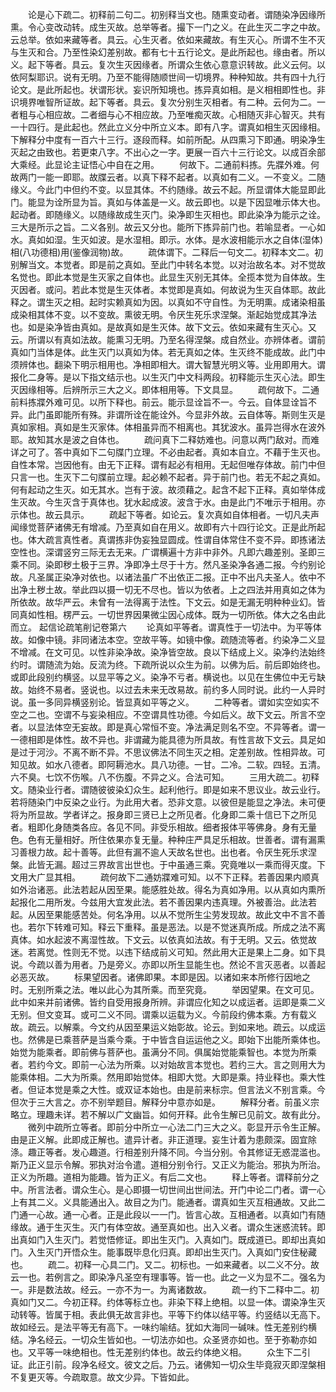 <!-- { "loadSidebar": true } -->
　　论是心下疏二。初释前二句二。初别释当文也。随熏变动者。谓随染净因缘所熏。令心变改动转。成生灭故。总举等者。撮下一门之义。在此生灭二字之中故。云总举。依如来藏等者。具云。心生灭者。依如来藏故。有生灭心。所谓不生不灭与生灭和合。乃至性染幻差别故。都有七十五行论文。是此所起也。缘由者。所以义。起下等者。具云。复次生灭因缘者。所谓众生依心意意识转故。此义云何。以依阿梨耶识。说有无明。乃至不能得随顺世间一切境界。种种知故。共有四十九行论文。是此所起也。状谓形状。妄识所知境也。拣异真如相。是义相相即性也。非识境界唯智所证故。起下等者。具云。复次分别生灭相者。有二种。云何为二。一者粗与心相应故。二者细与心不相应故。乃至唯痴灭故。心相随灭非心智灭。共有一十四行。是此起也。然此立义分中所立义本。即有八字。谓真如相生灭因缘相。下解释分中度有一百六十三行。逐段而释。如前所配。从四熏习下即通。明染净生灭起之由致也。若更束八字。不出心之一字。更展一百六十三行论文。以成百余部大乘经。此显论主证悟心中自在之用。
　　何故下。二通前料拣。先牃外难。何故两门一能一即耶。故牒云者。以真下释不起者。以真如有二义。一不变义。二随缘义。今此门中但约不变。以显其体。不约随缘。故云不起。所显谓体大能显即此门。能显为诠所显为旨。真如与体盖是一义。故云即也。以是下因显唯示体大也。起动者。即随缘义。以随缘故成生灭门。染净即生灭相也。即此染净为能示之诠。三大是所示之旨。二义各别。故云又分也。能所下拣异前门也。若喻显者。一心如水。真如如湿。生灭如波。是水湿相。即示。水体。是水波相能示水之自体(湿体)相(八功德相)用(鉴像润物)故。
　　疏体谓下。二释后一句文二。初释本文二。初别解当文。本觉者。即是前之真如。至此门中转名本觉。以对治故名本。对不觉故名觉也。即此本觉是生灭家之自体也。此显生灭别无其体。全揽本觉为自体故。生灭因者。或问。若此本觉是生灭体者。本觉即是真如。何故说为生灭自体耶。故此释之。谓生灭之相。起时实赖真如为因。以真如不守自性。为无明熏。成诸染相虽成染相其体不变。以不变故。熏彼无明。令厌生死乐求涅槃。渐起始觉成其净法也。如是染净皆由真如。是故真如是生灭体。故下文云。依如来藏有生灭心。又云。所谓以有真如法故。能熏习无明。乃至名得涅槃。成自然业。亦辨体者。谓前真如门当体是体。此生灭门以真如为体。若无真如之体。生灭终不能成故。此门中须辨体也。翻染下明示相用也。净相即相大。谓大智慧光明义等。业用即用大。谓报化二身等。是以下指文结示也。以生灭门中文科两段。初释能示生灭心法。即生灭因缘相等。后辨所示三大之义。即体相用等。下文具显。
　　疏何故下。二通前料拣牃外难可见。以所下释也。前云。能示显诠旨不一。今云。自体显诠旨不异。此门虽即能所有殊。非谓所诠在能诠外。今显非外故。云自体等。斯则生灭是真如家相。真如是生灭家体。体相虽异而不相离也。其犹波水。虽异岂得水在波外耶。故知其水是波之自体也。
　　疏问真下二释妨难也。问意以两门敌对。而难详之可了。答中真如下二句牒门立理。不必由起者。真如本自立。不藉于生灭也。自性本常。岂因他有。由无下正释。谓有起必有相用。无起但唯存体故。前门中但只言一也。生灭下二句牒前立理。起必赖不起者。异于前门也。若无不起之真如。何有起动之生灭。如无其水。岂有于波。故须藉之。起含不起下正释。真如举体成生灭故。今生灭含于真体也。犹水起成波。波含于水。由是此门不唯示于相用。亦示体也。故云具示。
　　疏起下等者。如论云。复次真如自体相者。一切凡夫声闻缘觉菩萨诸佛无有增减。乃至真如自在用义。故即有六十四行论文。正是此所起也。体大疏言真性者。真谓拣非伪妄独显圆成。性谓自体常住不变不异。即拣诸法空性也。深谓竖穷三际无去无来。广谓横遍十方非中非外。凡即六趣差别。圣即三乘不同。染即秽土极于三界。净即净土尽于十方。然凡圣染净各通二报。今约别论故。凡圣属正染净对依也。以诸法虽广不出依正二报。正中不出凡夫圣人。依中不出净土秽土故。举此四以摄一切无不尽也。皆以为依者。上之四法并用真如之体为所依故。故华严云。未曾有一法得离于法性。下文云。如是无漏无明种种业幻。皆同真如性相。楞严云。一切世界因果微尘因心成体。既为一切所依。体大之名由此而立。
起信论疏笔削记卷第六
　　论真如平等者。谓真性于一切法中。为平等体故。如像中镜。非同诸法本空。空故平等。如镜中像。疏随流等者。约染净二义显不增减。在文可见。以性非染净故。染净皆空故。良以下结成上义。染净约法始终约时。谓随流为始。反流为终。下疏所说以众生为前。以佛为后。前后即始终也。或即此段别约横竖。以显平等之义。染净不亏者。横说也。以见在生佛位中无亏缺故。始终不易者。竖说也。以过去未来无改易故。前约多人同时说。此约一人异时说。虽一多同异横竖别论。皆显真如平等之义。
　　二种等者。谓如实空如实不空之二也。空谓不与妄染相应。不空谓具性功德。今如后义。故下文云。所言不空者。以显法体空无妄故。即是真心常恒不变。净法满足则名不空。不异等者。谓一一德相即是体性。故不异也。非谓藏为能具德为所具故。有性言故下文云。具足如是过于河沙。不离不断不异。不思议佛法不同生灭之相。定差别故。性相异故。可知见故。如水八德者。即阿耨池水。具八功德。一甘。二冷。二软。四轻。五清。六不臭。七饮不伤喉。八不伤腹。不异之义。合法可知。
　　三用大疏二。初释文。随染业行者。谓随彼彼染幻众生。起利他行。即是如来不思议业。故云业行。若将随染门中反染之业行。为此用大者。恐非文意。以彼但是能显之净法。未可便将为所显故。学者详之。报身即三贤已上之所见者。化身即二乘十信已下之所见者。粗即化身随类各应。各见不同。非受乐相故。细者报体平等佛身。身有无量色。色有无量相好。所住依果亦复无量。种种庄严具足乐相故。世善者。谓有漏熏习善根力故。起十善等。此但有漏不逾人天故名世也。出也者。令厌生死乐求涅槃。此皆无漏。超过三界故言出世也。于中虽通三乘。究竟唯以一乘而得灭度。下文用大广显其相。
　　疏何故下二通妨牃难可知。以不下正释。若善因果内顺真如外治诸恶。此法若起从因至果。能感胜处故。得名为真如净用。以从真如内熏所起报化二用所发。今兹用大宜发此法。若不善因果内违真理。外被善治。此法若起。从因至果能感苦处。何名净用。以从不觉所生尘劳发现故。故此文中不言不善也。若尔下转难可知。释云下重释。虽是恶法。以是不觉迷真所成。所成之法不离真体。如水起波不离湿性故。下文云。以依真如法故。有于无明。又云。依觉故迷。若离觉。性则无不觉。以违下结成前义可知。然此用大正是果上二身。如下具说。今疏以善为用者。乃是旁义。亦即以所生显能生也。然论不言灭恶者。以善起必恶灭故。
　　标果望因者。诸佛即果。本即是因。以诸如来本所修行因地之时。无别所乘之法。唯以此心为其所乘。而至究竟。
　　举因望果。在文可见。此中如来并前诸佛。皆约自受用报身所辨。非谓应化知之以成运者。运即是乘二义无别。但文变耳。或可二义不同。谓乘以运载为义。今前段约佛本乘。方有载义故。疏云。以解乘。今文约从因至果运义始彰故。论云。到如来地。疏云。以成运也。然佛是已乘菩萨是当乘今乘。于中皆含自运运他之义。即始下出能所乘体也。始觉为能乘者。即前佛与菩萨也。虽满分不同。俱属始觉能乘智也。本觉为所乘者。若约今文。即前一心法为所乘。以对始故言本觉也。若约三大。言之则用大为能乘体相。二大为所乘。然用即始觉体。相即大觉。大即是乘。持业释也。乘大性者。但证本觉是乘之大性。或双证本始也。由是前来标宗。但言法义不别言乘。今但次于三大言之。亦不别举题目。解释分中意亦如是。
　　解释分者。前虽义宗略立。理趣未详。若不解以广文幽旨。如何开释。此令生解已见前文。故有此分。
　　微列中疏所立等者。即前分中所立一心法二门三大之义。彰显开示令生正解。由是正义解。此即成正解也。遣异计者。非正道理。妄生计着为患颇深。固宜除涤。趣正等者。发心趣道。行相差别升降不同。今当分别。令其修证无惑混滥也。斯乃正义显示令解。邪执对治令遣。道相分别令行。又正义为能治。邪执为所治。正义为所趣。道相为能趣。皆为正义。有后二文也。
　　释上等者。谓释前分之中。所言法者。谓众生心。是心即摄一切世间出世间法。开门中论二门者。谓一心上有其二义。义具能通出入。故目之为门。能通者。谓真如生灭互相通故。又此二门通一心故。通一心者。正是此段以一一门。皆言心故。互相通者。以真如门有随缘故。通于生灭生。灭门有体空故。通至真如也。出入义者。谓众生迷惑流转。即出真如门入生灭门。若觉悟修证。即出生灭门。入真如门。既成道已。即却出真如门。入生灭门开悟众生。能事既毕息化归真。即却出生灭门。入真如门安住秘藏也。
　　疏二。初释一心具二门。又二。初标也。一如来藏者。以二义不分。故云一也。若例言之。即染净凡圣空有理事等。皆一也。此之一义为显不二。强名为一。非是数法故。经云。一亦不为一。为离诸数故。
　　疏一约下二释中二。初真如门又二。今初正释。约体等标立也。非染下释上绝相。以显一体。谓染净生灭动转等。皆属于相。表此俱无故言非也。平等下约体以结平等。约竖结以无高下。故如经云。是法平等无有高下。一味约喻结。犹如大海同一碱味。性无差别约横结。净名经云。一切众生皆如也。一切法亦如也。众圣贤亦如也。至于弥勒亦如也。又平等一味绝相也。性无差别约体也。故云约体绝义相。
　　众生下二引证。此正引前。段净名经文。彼文之后。乃云。诸佛知一切众生毕竟寂灭即涅槃相不复更灭等。今疏取意。故文少异。下皆如此。
